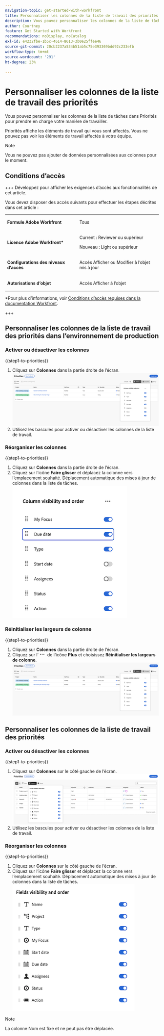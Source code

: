 ```yaml
---
navigation-topic: get-started-with-workfront
title: Personnaliser les colonnes de la liste de travail des priorités
description: Vous pouvez personnaliser les colonnes de la liste de tâches dans Priorités pour prendre en charge votre manière de travailler.
author: Courtney
feature: Get Started with Workfront
recommendations: noDisplay, noCatalog
exl-id: e4232fbe-1b5c-4614-8613-3b0e25ffee46
source-git-commit: 20cb2237a534b51ab5c75e393369bdd92c233efb
workflow-type: tm+mt
source-wordcount: '291'
ht-degree: 23%

---
```


# Personnaliser les colonnes de la liste de travail des priorités

Vous pouvez personnaliser les colonnes de la liste de tâches dans Priorités pour prendre en charge votre manière de travailler.

Priorités affiche les éléments de travail qui vous sont affectés. Vous ne pouvez pas voir les éléments de travail affectés à votre équipe.

>[!NOTE]
>
>Vous ne pouvez pas ajouter de données personnalisées aux colonnes pour le moment.

## Conditions d’accès

+++ Développez pour afficher les exigences d’accès aux fonctionnalités de cet article.

Vous devez disposer des accès suivants pour effectuer les étapes décrites dans cet article :

<table style="table-layout:auto"> 
 <col> 
 </col> 
 <col> 
 </col> 
 <tbody> 
  <tr> 
   <td role="rowheader"><strong>Formule Adobe Workfront</strong></td> 
   <td> <p>Tous</p> </td> 
  </tr> 
  <tr> 
   <td role="rowheader"><strong>Licence Adobe Workfront*</strong></td> 
   <td> 
   <p>Current : Reviewer ou supérieur</p>
   <p>Nouveau : Light ou supérieur</p> 
   </td> 
  </tr> 
  <tr> 
   <td role="rowheader"><strong>Configurations des niveaux d’accès</strong></td> 
   <td> <p>Accès Afficher ou Modifier à l’objet mis à jour</p></td> 
  </tr> 
  <tr> 
   <td role="rowheader"><strong>Autorisations d’objet</strong></td> 
   <td> <p>Accès Afficher à l’objet</p></td> 
  </tr> 
 </tbody> 
</table>

*Pour plus d’informations, voir [Conditions d’accès requises dans la documentation Workfront](/help/quicksilver/administration-and-setup/add-users/access-levels-and-object-permissions/access-level-requirements-in-documentation.md).

+++

## Personnaliser les colonnes de la liste de travail des priorités dans l’environnement de production

### Activer ou désactiver les colonnes

{{step1-to-priorities}}

1. Cliquez sur **Colonnes** dans la partie droite de l’écran.
   ![](assets/columns.png)
1. Utilisez les bascules pour activer ou désactiver les colonnes de la liste de travail.

### Réorganiser les colonnes

{{step1-to-priorities}}

1. Cliquez sur **Colonnes** dans la partie droite de l’écran.
1. Cliquez sur l’icône **Faire glisser** et déplacez la colonne vers l’emplacement souhaité. Déplacement automatique des mises à jour de colonnes dans la liste de tâches.
   ![](assets/reorder-columns.png)

### Réinitialiser les largeurs de colonne

{{step1-to-priorities}}

1. Cliquez sur **Colonnes** dans la partie droite de l’écran.
1. Cliquez sur l’![](assets/more-icon.png) de l’icône **Plus** et choisissez **Réinitialiser les largeurs de colonne**.
   ![](assets/columns.png)

## Personnaliser les colonnes de la liste de travail des priorités

### Activer ou désactiver les colonnes

{{step1-to-priorities}}

1. Cliquez sur **Colonnes** sur le côté gauche de l’écran.
   ![](assets/columns-new.png)
1. Utilisez les bascules pour activer ou désactiver les colonnes de la liste de travail.

### Réorganiser les colonnes

{{step1-to-priorities}}

1. Cliquez sur **Colonnes** sur le côté gauche de l’écran.
1. Cliquez sur l’icône **Faire glisser** et déplacez la colonne vers l’emplacement souhaité. Déplacement automatique des mises à jour de colonnes dans la liste de tâches.
   ![](assets/reorder-columns-new.png)

>[!NOTE]
>
>La colonne Nom est fixe et ne peut pas être déplacée.
